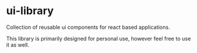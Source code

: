 # ui-library
Collection of reusable ui components for react based applications.


This library is primarily designed for personal use, however feel free to use it as well.

